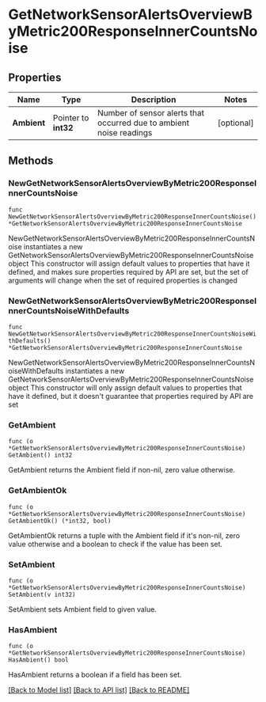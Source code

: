 # GetNetworkSensorAlertsOverviewByMetric200ResponseInnerCountsNoise

## Properties

Name | Type | Description | Notes
------------ | ------------- | ------------- | -------------
**Ambient** | Pointer to **int32** | Number of sensor alerts that occurred due to ambient noise readings | [optional] 

## Methods

### NewGetNetworkSensorAlertsOverviewByMetric200ResponseInnerCountsNoise

`func NewGetNetworkSensorAlertsOverviewByMetric200ResponseInnerCountsNoise() *GetNetworkSensorAlertsOverviewByMetric200ResponseInnerCountsNoise`

NewGetNetworkSensorAlertsOverviewByMetric200ResponseInnerCountsNoise instantiates a new GetNetworkSensorAlertsOverviewByMetric200ResponseInnerCountsNoise object
This constructor will assign default values to properties that have it defined,
and makes sure properties required by API are set, but the set of arguments
will change when the set of required properties is changed

### NewGetNetworkSensorAlertsOverviewByMetric200ResponseInnerCountsNoiseWithDefaults

`func NewGetNetworkSensorAlertsOverviewByMetric200ResponseInnerCountsNoiseWithDefaults() *GetNetworkSensorAlertsOverviewByMetric200ResponseInnerCountsNoise`

NewGetNetworkSensorAlertsOverviewByMetric200ResponseInnerCountsNoiseWithDefaults instantiates a new GetNetworkSensorAlertsOverviewByMetric200ResponseInnerCountsNoise object
This constructor will only assign default values to properties that have it defined,
but it doesn't guarantee that properties required by API are set

### GetAmbient

`func (o *GetNetworkSensorAlertsOverviewByMetric200ResponseInnerCountsNoise) GetAmbient() int32`

GetAmbient returns the Ambient field if non-nil, zero value otherwise.

### GetAmbientOk

`func (o *GetNetworkSensorAlertsOverviewByMetric200ResponseInnerCountsNoise) GetAmbientOk() (*int32, bool)`

GetAmbientOk returns a tuple with the Ambient field if it's non-nil, zero value otherwise
and a boolean to check if the value has been set.

### SetAmbient

`func (o *GetNetworkSensorAlertsOverviewByMetric200ResponseInnerCountsNoise) SetAmbient(v int32)`

SetAmbient sets Ambient field to given value.

### HasAmbient

`func (o *GetNetworkSensorAlertsOverviewByMetric200ResponseInnerCountsNoise) HasAmbient() bool`

HasAmbient returns a boolean if a field has been set.


[[Back to Model list]](../README.md#documentation-for-models) [[Back to API list]](../README.md#documentation-for-api-endpoints) [[Back to README]](../README.md)



